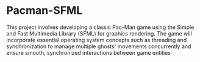 # Pacman-SFML
This project involves developing a classic Pac-Man game using the Simple and Fast Multimedia Library (SFML) for graphics rendering. The game will incorporate essential operating system concepts such as threading and synchronization to manage multiple ghosts' movements concurrently and ensure smooth, synchronized interactions between game entities
